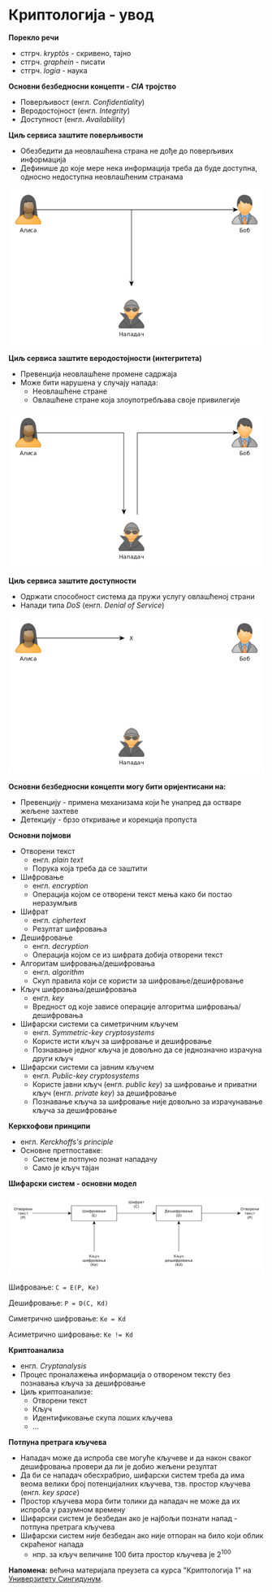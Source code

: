 # Криптологија - увод

**Порекло речи**

- стгрч. *kryptòs* - скривено, тајно
- стгрч. *graphein* - писати
- стгрч. *logia* - наука

**Основни безбедносни концепти - *CIA* тројство**

- Поверљивост (енгл. *Confidentiality*)
- Веродостојност (енгл. *Integrity*)
- Доступност (енгл. *Availability*)

**Циљ сервиса заштите поверљивости**

- Обезбедити да неовлашћена страна не дође до поверљивих информација
- Дефинише до које мере нека информација треба да буде доступна, односно недоступна неовлашћеним странама

<p align="center">
	<img src="../../../assets/cia_confidentiality.png" alt="Поверљивост">
</p>

**Циљ сервиса заштите веродостојности (интегритета)**

- Превенција неовлашћене промене садржаја
- Може бити нарушена у случају напада:
	- Неовлашћене стране
	- Овлашћене стране која злоупотребљава своје привилегије

<p align="center">
	<img src="../../../assets/cia_integrity.png" alt="Веродостојност">
</p>

**Циљ сервиса заштите доступности**

- Одржати способност система да пружи услугу овлашћеној страни
- Напади типа *DoS* (енгл. *Denial of Service*)

<p align="center">
	<img src="../../../assets/cia_availability.png" alt="Доступност">
</p>

**Основни безбедносни концепти могу бити оријентисани на:**

- Превенцију - примена механизама који ће унапред да остваре жељене захтеве
- Детекцију - брзо откривање и корекција пропуста

**Основни појмови**

- Отворени текст
	- енгл. *plain text*
	- Порука која треба да се заштити
- Шифровање
	- енгл. *encryption*
	- Операција којом се отворени текст мења како би постао неразумљив
- Шифрат
	- енгл. *ciphertext*
	- Резултат шифровања
- Дешифровање
	- енгл. *decryption*
	- Операција којом се из шифрата добија отворени текст
- Алгоритам шифровања/дешифровања
	- енгл. *algorithm*
	- Скуп правила који се користи за шифровање/дешифровање
- Кључ шифровања/дешифровања
	- енгл. *key*
	- Вредност од које зависе операције алгоритма шифровања/дешифровања
- Шифарски системи са симетричним кључем
	- енгл. *Symmetric-key cryptosystems*
	- Користе исти кључ за шифровање и дешифровање
	- Познавање једног кључа је довољно да се једнозначно израчуна други кључ
- Шифарски системи са јавним кључем
	- енгл. *Public-key cryptosystems*
	- Користе јавни кључ (енгл. *public key*) за шифровање и приватни кључ (енгл. *private key*) за дешифровање
	- Познавање кључа за шифровање није довољно за израчунавање кључа за дешифровање

**Керкхофови принципи**

- енгл. *Kerckhoffs's principle*
- Основне претпоставке:
	- Систем је потпуно познат нападачу
	- Само је кључ тајан

**Шифарски систем - основни модел**

<p align="center">
	<img src="../../../assets/cryptosystem.png" alt="Шифарски систем - основни модел">
</p>

Шифровање: `C = E(P, Ke)`

Дешифровање: `P = D(C, Kd)`

Симетрично шифровање: `Ke = Kd`

Асиметрично шифровање: `Ke != Kd`

**Криптоанализа**

- енгл. *Cryptanalysis*
- Процес проналажења информација о отвореном тексту без познавања кључа за дешифровање
- Циљ криптоанализе:
	- Отворени текст
	- Кључ
	- Идентификовање скупа лоших кључева
	- ...

**Потпуна претрага кључева**

- Нападач може да испроба све могуће кључеве и да након сваког дешифровања провери да ли је добио жељени резултат
- Да би се нападач обесхрабрио, шифарски систем треба да има веома велики број потенцијалних кључева, тзв. простор кључева (енгл. *key space*)
- Простор кључева мора бити толики да нападач не може да их испроба у разумном времену
- Шифарски систем је безбедан ако је најбољи познати напад - потпуна претрага кључева
- Шифарски систем није безбедан ако није отпоран на било који облик скраћеног напада
	- нпр. за кључ величине 100 бита простор кључева је 2<sup>100</sup>

**Напомена:** већина материјала преузета са курса "Криптологија 1" на [Универзитету Сингидунум](https://singidunum.ac.rs).
